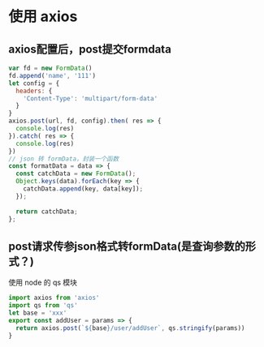 # 使用 axios
## axios配置后，post提交formdata
```js
var fd = new FormData()
fd.append('name', '111')
let config = {
  headers: {
    'Content-Type': 'multipart/form-data'
  }
}
axios.post(url, fd, config).then( res => {
  console.log(res)
}).catch( res => {
  console.log(res)
})
// json 转 formData，封装一个函数
const formatData = data => {
  const catchData = new FormData();
  Object.keys(data).forEach(key => {
    catchData.append(key, data[key]);
  });
 
  return catchData;
};

```
## post请求传参json格式转formData(是查询参数的形式？)
使用 node 的 qs 模块
```js
import axios from 'axios'
import qs from 'qs'
let base = 'xxx'
export const addUser = params => {
  return axios.post(`${base}/user/addUser`, qs.stringify(params))
}
```